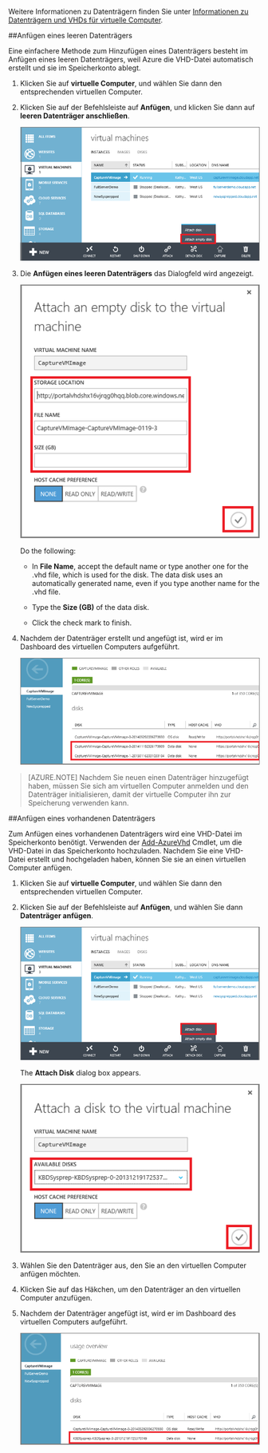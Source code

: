 
Weitere Informationen zu Datenträgern finden Sie unter [Informationen zu Datenträgern und VHDs für virtuelle Computer](../articles/virtual-machines-disks-vhds.md).

##<a id="attachempty"></a>Anfügen eines leeren Datenträgers

Eine einfachere Methode zum Hinzufügen eines Datenträgers besteht im Anfügen eines leeren Datenträgers, weil Azure die VHD-Datei automatisch erstellt und sie im Speicherkonto ablegt.

1. Klicken Sie auf **virtuelle Computer**, und wählen Sie dann den entsprechenden virtuellen Computer.

2. Klicken Sie auf der Befehlsleiste auf **Anfügen**, und klicken Sie dann auf **leeren Datenträger anschließen**.


    ![Attach an empty disk](./media/howto-attach-disk-window-linux/AttachEmptyDisk.png)

3.  Die **Anfügen eines leeren Datenträgers** das Dialogfeld wird angezeigt.


    ![Attach a new empty disk](./media/howto-attach-disk-window-linux/AttachEmptyDetail.png)


    Do the following:

    - In **File Name**, accept the default name or type another one for the .vhd file, which is used for the disk. The data disk uses an automatically generated name, even if you type another name for the .vhd file.

    - Type the **Size (GB)** of the data disk.

    - Click the check mark to finish.

4.  Nachdem der Datenträger erstellt und angefügt ist, wird er im Dashboard des virtuellen Computers aufgeführt.

    ![Leerer Datenträger erfolgreich angefügt](./media/howto-attach-disk-window-linux/AttachEmptySuccess.png)
    
> [AZURE.NOTE]
> Nachdem Sie neuen einen Datenträger hinzugefügt haben, müssen Sie sich am virtuellen Computer anmelden und den Datenträger initialisieren, damit der virtuelle Computer ihn zur Speicherung verwenden kann. 

##<a id="attachexisting"></a>Anfügen eines vorhandenen Datenträgers

Zum Anfügen eines vorhandenen Datenträgers wird eine VHD-Datei im Speicherkonto benötigt. Verwenden der [Add-AzureVhd](http://go.microsoft.com/FWLink/p/?LinkID=391684) Cmdlet, um die VHD-Datei in das Speicherkonto hochzuladen. Nachdem Sie eine VHD-Datei erstellt und hochgeladen haben, können Sie sie an einen virtuellen Computer anfügen.

1. Klicken Sie auf **virtuelle Computer**, und wählen Sie dann den entsprechenden virtuellen Computer.

2. Klicken Sie auf der Befehlsleiste auf **Anfügen**, und wählen Sie dann **Datenträger anfügen**.


    ![Attach data disk](./media/howto-attach-disk-window-linux/AttachExistingDisk.png)

    The **Attach Disk** dialog box appears.



    ![Enter data disk details](./media/howto-attach-disk-window-linux/AttachExistingDetail.png)

3. Wählen Sie den Datenträger aus, den Sie an den virtuellen Computer anfügen möchten.

4. Klicken Sie auf das Häkchen, um den Datenträger an den virtuellen Computer anzufügen.

5.  Nachdem der Datenträger angefügt ist, wird er im Dashboard des virtuellen Computers aufgeführt.


    ![Data disk successfully attached](./media/howto-attach-disk-window-linux/AttachExistingSuccess.png)




